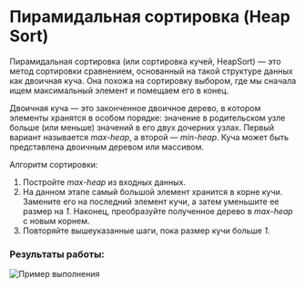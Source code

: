 # Пирамидальная сортировка (Heap Sort)

Пирамидальная сортировка (или сортировка кучей, HeapSort) — это метод сортировки сравнением, основанный на такой структуре данных как двоичная куча. Она похожа на сортировку выбором, где мы сначала ищем максимальный элемент и помещаем его в конец.

Двоичная куча — это законченное двоичное дерево, в котором элементы хранятся в особом порядке: значение в родительском узле больше (или меньше) значений в его двух дочерних узлах. Первый вариант называется _max-heap_, а второй — _min-heap_. Куча может быть представлена двоичным деревом или массивом.

Алгоритм сортировки:

1. Постройте _max-heap_ из входных данных.
2. На данном этапе самый большой элемент хранится в корне кучи. Замените его на последний элемент кучи, а затем уменьшите ее размер на _1_. Наконец, преобразуйте полученное дерево в _max-heap_ с новым корнем.
3. Повторяйте вышеуказанные шаги, пока размер кучи больше _1_.

### Результаты работы:
![Пример выполнения](bench.png)